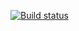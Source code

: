 [![Build status](https://ci.appveyor.com/api/projects/status/6xh9aa84egwabc0m?svg=true)](https://ci.appveyor.com/project/Dimmidro11/page-object)